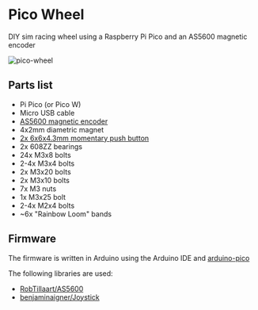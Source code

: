 # Pico Wheel

DIY sim racing wheel using a Raspberry Pi Pico and an AS5600 magnetic encoder

![pico-wheel](https://github.com/khui0/pico-wheel/assets/101839505/29395627-e298-49d1-adba-7828c009001b)

## Parts list

- Pi Pico (or Pico W)
- Micro USB cable
- [AS5600 magnetic encoder](https://www.amazon.com/MELIFE-Magnetic-Induction-Measurement-Precision/dp/B0B8ZDSH9Z/)
- 4x2mm diametric magnet
- [2x 6x6x4.3mm momentary push button](https://www.amazon.com/4-3mm-Momentary-Tactile-Button-Switch/dp/B0796QL57S/)
- 2x 608ZZ bearings
- 24x M3x8 bolts
- 2-4x M3x4 bolts
- 2x M3x20 bolts
- 2x M3x10 bolts
- 7x M3 nuts
- 1x M3x25 bolt
- 2-4x M2x4 bolts
- ~6x "Rainbow Loom" bands

## Firmware

The firmware is written in Arduino using the Arduino IDE and [arduino-pico](https://github.com/earlephilhower/arduino-pico)

The following libraries are used:

- [RobTillaart/AS5600](https://github.com/RobTillaart/AS5600)
- [benjaminaigner/Joystick](https://github.com/benjaminaigner/Joystick)
